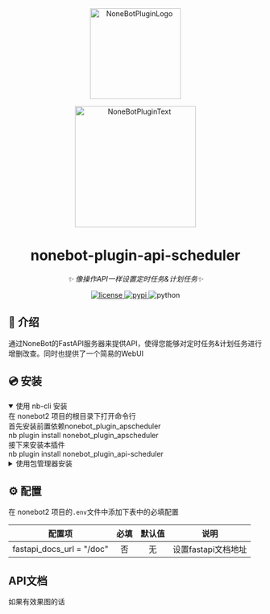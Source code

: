 <div align="center">
  <a href="https://v2.nonebot.dev/store"><img src="https://github.com/A-kirami/nonebot-plugin-template/blob/resources/nbp_logo.png" width="180" height="180" alt="NoneBotPluginLogo"></a>
  <br>
  <p><img src="https://github.com/A-kirami/nonebot-plugin-template/blob/resources/NoneBotPlugin.svg" width="240" alt="NoneBotPluginText"></p>
</div>

<div align="center">

# nonebot-plugin-api-scheduler

_✨ 像操作API一样设置定时任务&计划任务✨_


<a href="./LICENSE">
    <img src="https://img.shields.io/github/license/owner/nonebot-plugin-template.svg" alt="license">
</a>
<a href="https://pypi.python.org/pypi/nonebot-plugin-template">
    <img src="https://img.shields.io/pypi/v/nonebot-plugin-template.svg" alt="pypi">
</a>
<img src="https://img.shields.io/badge/python-3.11+-blue.svg" alt="python">

</div>





## 📖 介绍

通过NoneBot的FastAPI服务器来提供API，使得您能够对定时任务&计划任务进行增删改查。同时也提供了一个简易的WebUI

## 💿 安装

<details open>
<summary>使用 nb-cli 安装</summary>
在 nonebot2 项目的根目录下打开命令行<br> 首先安装前置依赖nonebot_plugin_apscheduler <br>
    nb plugin install nonebot_plugin_apscheduler <br>
接下来安装本插件<br>
    nb plugin install nonebot_plugin_api-scheduler<br>

</details>

<details>
<summary>使用包管理器安装</summary>
在 nonebot2 项目的插件目录下, 打开命令行, 根据你使用的包管理器, 输入相应的安装命令<br>
<summary>pip</summary>
首先安装前置依赖nonebot_plugin_apscheduler  <br>
    pip install nonebot_plugin_apscheduler<br>
接下来安装本插件  <br>
    pip install nonebot_plugin_api-scheduler<br>
</details>



## ⚙️ 配置

在 nonebot2 项目的`.env`文件中添加下表中的必填配置

| 配置项 | 必填 | 默认值 | 说明 |
|:-----:|:----:|:----:|:----:|
| fastapi_docs_url = "/doc" | 否 | 无 | 设置fastapi文档地址 |


## API文档
如果有效果图的话
